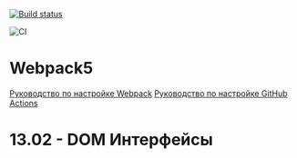 
[![Build status](https://ci.appveyor.com/api/projects/status/k510jxyyhdqoi6rc?svg=true)](https://ci.appveyor.com/project/Al101010/13-01-2)


![CI](https://github.com/Al101010/13.01-2/actions/workflows/web.yml/badge.svg)


# Webpack5

[Руководство по настройке Webpack](https://webpack.js.org/guides/)
[Руководство по настройке GitHub Actions](https://docs.github.com/en/actions/quickstart)


# 13.02 - DOM Интерфейсы
